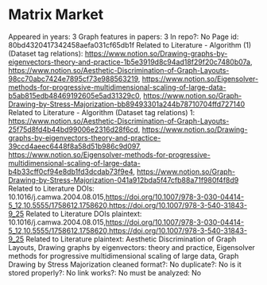 # Matrix Market

Appeared in years: 3
Graph features in papers: 3
In repo?: No
Page id: 80bd4320417342458aefa031cf65db1f
Related to Literature - Algorithm (1) (Dataset tag relations): https://www.notion.so/Drawing-graphs-by-eigenvectors-theory-and-practice-1b5e3919d8c94ad18f29f20c7480b07a, https://www.notion.so/Aesthetic-Discrimination-of-Graph-Layouts-98cc70abc7424e7895cf73e988563219, https://www.notion.so/Eigensolver-methods-for-progressive-multidimensional-scaling-of-large-data-b5ab815edb48469192605e5ad31329c0, https://www.notion.so/Graph-Drawing-by-Stress-Majorization-bb89493301a244b78710704ffd727140
Related to Literature - Algorithm (Dataset tag relations) 1: https://www.notion.so/Aesthetic-Discrimination-of-Graph-Layouts-25f75d8fd4b44bd99006e2316d28f6cd, https://www.notion.so/Drawing-graphs-by-eigenvectors-theory-and-practice-39ccd4aeec6448f8a58d51b986c9d097, https://www.notion.so/Eigensolver-methods-for-progressive-multidimensional-scaling-of-large-data-b4b33cff0cf94e8db1fd3dcdab73f9e4, https://www.notion.so/Graph-Drawing-by-Stress-Majorization-041a912bda5f47cfb88a71f980f4f8d9
Related to Literature DOIs: 10.1016/j.camwa.2004.08.015,https://doi.org/10.1007/978-3-030-04414-5_12,10.5555/1758612.1758620,https://doi.org/10.1007/978-3-540-31843-9_25
Related to Literature DOIs plaintext: 10.1016/j.camwa.2004.08.015,https://doi.org/10.1007/978-3-030-04414-5_12,10.5555/1758612.1758620,https://doi.org/10.1007/978-3-540-31843-9_25
Related to Literature plaintext: Aesthetic Discrimination of Graph Layouts, Drawing graphs by eigenvectors: theory and practice, Eigensolver methods for progressive multidimensional scaling of large data, Graph Drawing by Stress Majorization
cleaned format?: No
duplicate?: No
is it stored properly?: No
link works?: No
must be analyzed: No